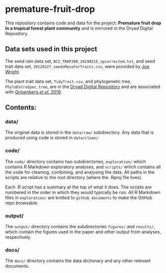 # premature-fruit-drop

This repository contains code and data for the project: __Premature fruit drop in a tropical forest plant community__ and is mirrored in the Dryad Digital Repository.

## Data sets used in this project

The seed rain data set, `BCI_TRAP200_20190215_spcorrected.txt`, and seed trait data set, `20120227_seedsMassForTraits.csv`, were provided by [Joe Wright](https://stri.si.edu/scientist/s-joseph-wright).

The plant trait data set, `TidyTrait.csv`, and phylogenetic tree, `PhyloExtraSpec.tree`, are in the [Dryad Digital Repository](https://doi.org/10.5061/dryad.230j5ch) and are associated with [Gripenberg _et al._ 2019](https://doi.org/10.1111/ele.13359).

## Contents:

### data/
The original data is stored in the `data/raw/` subdirectory. Any data that is produced using code is stored in `data/clean/`.

### code/
The `code/` directory contains two subdirectories, `exploration/` which contains R Markdown exploratory analyses, and `scripts/` which contains all the code for cleaning, combining, and analysing the data. All paths in the scripts are relative to the root directory (where the .Rproj file lives).

Each .R script has a summary at the top of what it does. The scripts are numbered in the order in which they would typically be run. All R Markdown files in `exploration/` are knitted to `github_documents` to make the GitHub repo browsable.

### output/
The `output/` directory contains the subdirectories `figures/` and `results/`, which contain the figures used in the paper and other output from analyses, respectively.

### docs/
The `docs/` directory contains the data dictionary and any other relevant documents.